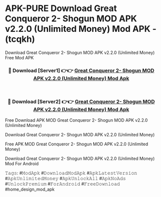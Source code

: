 # APK-PURE Download Great Conqueror 2- Shogun MOD APK v2.2.0 (Unlimited Money) Mod APK - (tcqkh)
Download Great Conqueror 2- Shogun MOD APK v2.2.0 (Unlimited Money) Free Mod APK

<div align="center">
<h3>🔴 Download [Server1] 👉👉 <a href="https://apk-comot.site?title=Great_Conqueror_2-_Shogun_MOD_APK_v2.2.0_(Unlimited_Money)">Great Conqueror 2- Shogun MOD APK v2.2.0 (Unlimited Money) Mod Apk</a></h3><br>

<h3>🔴 Download [Server2] 👉👉 <a href="https://apk-comot.site?title=Great_Conqueror_2-_Shogun_MOD_APK_v2.2.0_(Unlimited_Money)">Great Conqueror 2- Shogun MOD APK v2.2.0 (Unlimited Money) Mod Apk</a></h3>
</div>


Free Download APK MOD Great Conqueror 2- Shogun MOD APK v2.2.0 (Unlimited Money)

Download Great Conqueror 2- Shogun MOD APK v2.2.0 (Unlimited Money) 

Free APK MOD Great Conqueror 2- Shogun MOD APK v2.2.0 (Unlimited Money) 

Download Great Conqueror 2- Shogun MOD APK v2.2.0 (Unlimited Money) Mod For Android

𝚃𝚊𝚐𝚜: #𝙼𝚘𝚍𝙰𝚙𝚔 #𝙳𝚘𝚠𝚗𝚕𝚘𝚊𝚍𝙼𝚘𝚍𝙰𝚙𝚔 #𝙰𝚙𝚔𝙻𝚊𝚝𝚎𝚜𝚝𝚅𝚎𝚛𝚜𝚒𝚘𝚗 #𝙰𝚙𝚔𝚄𝚗𝚕𝚒𝚖𝚒𝚝𝚎𝚍𝙼𝚘𝚗𝚎𝚢 #𝙰𝚙𝚔𝚄𝚗𝚕𝚘𝚌𝚔𝙰𝚕𝚕 #𝙰𝚙𝚔𝙽𝚘𝙰𝚍𝚜 #𝚄𝚗𝚕𝚘𝚌𝚔𝙿𝚛𝚎𝚖𝚒𝚞𝚖 #𝙵𝚘𝚛𝙰𝚗𝚍𝚛𝚘𝚒𝚍 #𝙵𝚛𝚎𝚎𝙳𝚘𝚠𝚗𝚕𝚘𝚊𝚍 #home_design_mod_apk